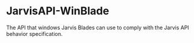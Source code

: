 # JarvisAPI-WinBlade
The API that windows Jarvis Blades can use to comply with the Jarvis API behavior specification.
